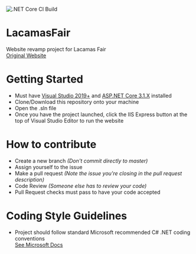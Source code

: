 ![.NET Core CI Build](https://github.com/SpeakingInBits/LacamasFair/workflows/.NET%20Core%20CI%20Build/badge.svg)

# LacamasFair
Website revamp project for Lacamas Fair<br />
[Original Website](http://lacamasfair.org/)

# Getting Started
- Must have [Visual Studio 2019+](https://visualstudio.microsoft.com/) 
and [ASP.NET Core 3.1.X](https://visualstudio.microsoft.com/) installed
- Clone/Download this repository onto your machine
- Open the .sln file
- Once you have the project launched, click the IIS Express button at the top of Visual Studio Editor to run the website

# How to contribute 
- Create a new branch *(Don't commit directly to master)*
- Assign yourself to the issue
- Make a pull request *(Note the issue you're closing in the pull request description)*
- Code Review *(Someone else has to review your code)*
- Pull Request checks must pass to have your code accepted

# Coding Style Guidelines
- Project should follow standard Microsoft recommended C# .NET coding conventions<br />
[See Microsoft Docs](https://docs.microsoft.com/en-us/dotnet/csharp/programming-guide/inside-a-program/coding-conventions)
